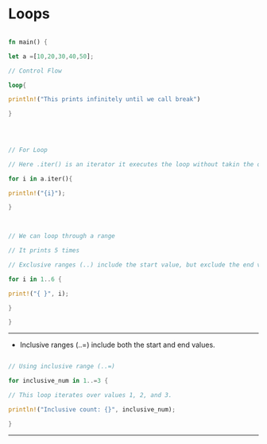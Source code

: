 # Loops

  

```rust

fn main() {

let a =[10,20,30,40,50];

// Control Flow

loop{

println!("This prints infinitely until we call break")

}

  
  

// For Loop

// Here .iter() is an iterator it executes the loop without takin the ownership of the array

for i in a.iter(){

println!("{i}");

}

  

// We can loop through a range

// It prints 5 times

// Exclusive ranges (..) include the start value, but exclude the end value.

for i in 1..6 {

print!("{ }", i);

}

}

```

  

---

  

- Inclusive ranges (..=) include both the start and end values.

  

```rust

// Using inclusive range (..=)

for inclusive_num in 1..=3 {

// This loop iterates over values 1, 2, and 3.

println!("Inclusive count: {}", inclusive_num);

}

```

  

---